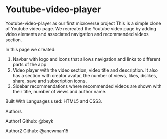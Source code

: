 # Youtube-video-player

Youtube-video-player as our first microverse project
This is a simple clone of Youtube video page. We recreated the Youtube video page by adding video elements and associated navigation and recommended videos section.

In this page we created:
1. Navbar with logo and icons that allows navigation and links to different parts of the app
2. Video player with the video section, video title and description. It also has a section with creator avatar, the number of views, likes, dislikes, share, save and subscription icons.
3. Sidebar recommendations where recommended videos are shown with their title, number of views and author name.

Built With
Languages used: HTML5 and CSS3.

Authors

Author1
Github: @beyk

Author2
Github: @anewman15
